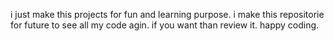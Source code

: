 i just make this projects for fun and learning purpose. i make this repositorie for future to see all my code agin. if you want than review it. happy coding.

